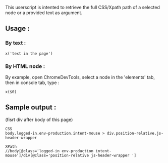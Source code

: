 This userscript is intented to retrieve the full CSS/Xpath path of a selected node or a provided text as argument.

## Usage : 
### By text :

    x('text in the page')

### By HTML node :
By example, open ChromeDevTools, select a node in the 'elements' tab, then in console tab, type :

    x($0)

## Sample output :
(fisrt div after body of this page)

    CSS
    body.logged-in.env-production.intent-mouse > div.position-relative.js-header-wrapper 

    XPath
    //body[@class='logged-in env-production intent-mouse']/div[@class='position-relative js-header-wrapper ']
